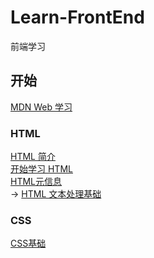 # Learn-FrontEnd
前端学习
## 开始
[MDN Web 学习](https://developer.mozilla.org/zh-CN/docs/Learn/Getting_started_with_the_web)  
### HTML
[HTML 简介](https://developer.mozilla.org/zh-CN/docs/Learn/HTML/Introduction_to_HTML)  
[开始学习 HTML](https://developer.mozilla.org/zh-CN/docs/Learn/HTML/Introduction_to_HTML/Getting_started)  
[HTML元信息](https://developer.mozilla.org/zh-CN/docs/Learn/HTML/Introduction_to_HTML/The_head_metadata_in_HTML)  
-> [HTML 文本处理基础](https://developer.mozilla.org/zh-CN/docs/Learn/HTML/Introduction_to_HTML/HTML_text_fundamentals)  
### CSS
[CSS基础](https://developer.mozilla.org/zh-CN/docs/Learn/Getting_started_with_the_web/CSS_basics)
